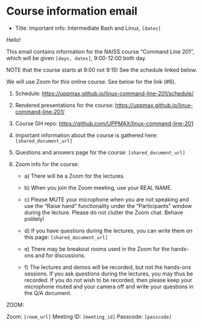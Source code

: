 # Course information email

- Title: Important info: Intermediate Bash and Linux, `[dates]`

<!-- markdownlint-disable MD013 --><!-- Do not split up lines, so that copypasting to an email preserves paragraphs. This will break 80 characters per line -->

Hello!

This email contains information for the NAISS course “Command Line 201”, which will be given `[days, dates]`, 9:00-12:00 both day.

NOTE that the course starts at 9:00 not 9:15! See the schedule linked below.

We will use Zoom for this online course. See below for the link (#6).

1. Schedule: <https://uppmax.github.io/linux-command-line-201/schedule/>

2. Rendered presentations for the course: <https://uppmax.github.io/linux-command-line-201/>

3. Course GH repo: <https://github.com/UPPMAX/linux-command-line-201>

4. Important information about the course is gathered here: `[shared_document_url]`

5. Questions and answers page for the course: `[shared_document_url]`

6. Zoom info for the course:

   - a) There will be a Zoom for the lectures.

   - b) When you join the Zoom meeting, use your REAL NAME.

   - c) Please MUTE your microphone when you are not speaking and use the “Raise hand” functionality under the “Participants” window during the lecture. Please do not clutter the Zoom chat. Behave politely!

   - d) If you have questions during the lectures, you can write them on this page: `[shared_document_url]`
   - e) There may be breakout rooms used in the Zoom for the hands-ons and for discussions.
   - f) The lectures and demos will be recorded, but not the hands-ons sessions. If you ask questions during the lectures, you may thus be recorded. If you do not wish to be recorded, then please keep your microphone muted and your camera off and write your questions in the Q/A document.

ZOOM:

Zoom: `[room_url]`
Meeting ID: `[meeting_id]`
Passcode: `[passcode]`

<!-- markdownlint-enable MD013 -->
